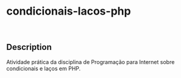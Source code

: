 # condicionais-lacos-php

<br>

## Description
Atividade prática da disciplina de Programação para Internet sobre condicionais e laços em PHP.
